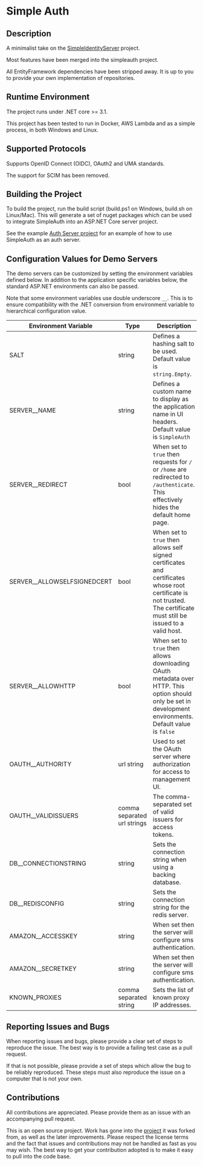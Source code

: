# Simple Auth

## Description

A minimalist take on the [SimpleIdentityServer](https://github.com/thabart/SimpleIdentityServer) project.

Most features have been merged into the simpleauth project.

All EntityFramework dependencies have been stripped away. It is up to you to provide your own implementation of repositories.

## Runtime Environment

The project runs under .NET core >= 3.1.

This project has been tested to run in Docker, AWS Lambda and as a simple process, in both Windows and Linux.

## Supported Protocols

Supports OpenID Connect (OIDC), OAuth2 and UMA standards.

The support for SCIM has been removed.

## Building the Project

To build the project, run the build script (build.ps1 on Windows, build.sh on Linux/Mac). This will generate a set of nuget packages which can be used to integrate SimpleAuth into an ASP.NET Core server project.

See the example [Auth Server project](https://github.com/jjrdk/SimpleAuth/tree/master/src/simpleauth.authserver) for an example of how to use SimpleAuth as an auth server.

## Configuration Values for Demo Servers

The demo servers can be customized by setting the environment variables defined below. In addition to the application specific variables below, the standard ASP.NET environments can also be passed.

Note that some environment variables use double underscore ```__```. This is to ensure compatibility with the .NET conversion from environment variable to hierarchical configuration value.

|Environment Variable|Type|Description|
|---|---|---|
|SALT|string|Defines a hashing salt to be used. Default value is ```string.Empty```.|
|SERVER__NAME|string|Defines a custom name to display as the application name in UI headers. Default value is ```SimpleAuth```|
|SERVER__REDIRECT|bool|When set to ```true``` then requests for ```/``` or ```/home``` are redirected to ```/authenticate```. This effectively hides the default home page.|
|SERVER__ALLOWSELFSIGNEDCERT|bool|When set to ```true``` then allows self signed certificates and certificates whose root certificate is not trusted. The certificate must still be issued to a valid host.|
|SERVER__ALLOWHTTP|bool|When set to ```true``` then allows downloading OAuth metadata over HTTP. This option should only be set in development environments. Default value is ```false```|
|OAUTH__AUTHORITY|url string|Used to set the OAuth server where authorization for access to management UI.|
|OAUTH__VALIDISSUERS|comma separated url strings|The comma-separated set of valid issuers for access tokens.|
|DB__CONNECTIONSTRING|string|Sets the connection string when using a backing database.|
|DB__REDISCONFIG|string|Sets the connection string for the redis server.|
|AMAZON__ACCESSKEY|string|When set then the server will configure sms authentication.|
|AMAZON__SECRETKEY|string|When set then the server will configure sms authentication.|
|KNOWN_PROXIES|comma separated string|Sets the list of known proxy IP addresses.|

## Reporting Issues and Bugs

When reporting issues and bugs, please provide a clear set of steps to reproduce the issue. The best way is to provide a failing test case as a pull request.

If that is not possible, please provide a set of steps which allow the bug to be reliably reproduced. These steps must also reproduce the issue on a computer that is not your own.

## Contributions

All contributions are appreciated. Please provide them as an issue with an accompanying pull request.

This is an open source project. Work has gone into the [project](https://github.com/thabart/SimpleIdentityServer) it was forked from, as well as the later improvements.
Please respect the license terms and the fact that issues and contributions may not be handled as fast as you may wish. The best way to get your contribution adopted is to make it easy to pull into the code base.
